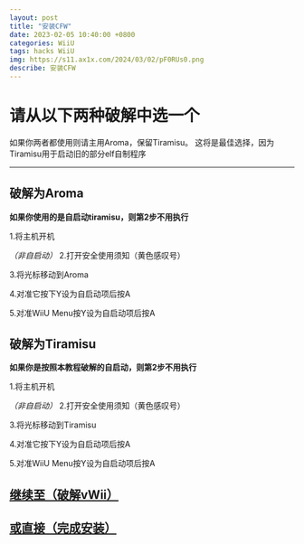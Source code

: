 ```yaml
---
layout: post
title: "安装CFW"
date: 2023-02-05 10:40:00 +0800
categories: WiiU
tags: hacks WiiU
img: https://s11.ax1x.com/2024/03/02/pF0RUs0.png
describe: 安装CFW
---
```


# 请从以下两种破解中选一个

如果你两者都使用则请主用Aroma，保留Tiramisu。
这将是最佳选择，因为Tiramisu用于启动旧的部分elf自制程序

<hr />

## 破解为Aroma

**如果你使用的是自启动tiramisu，则第2步不用执行**

1.将主机开机

*（非自启动）* 2.打开安全使用须知（黄色感叹号）

3.将光标移动到Aroma

4.对准它按下Y设为自启动项后按A

5.对准WiiU Menu按Y设为自启动项后按A

## 破解为Tiramisu

**如果你是按照本教程破解的自启动，则第2步不用执行**

1.将主机开机

*（非自启动）* 2.打开安全使用须知（黄色感叹号）

3.将光标移动到Tiramisu

4.对准它按下Y设为自启动项后按A

5.对准WiiU Menu按Y设为自启动项后按A

## [继续至（破解vWii）](https://wiiu.1919810.com/wiiu/2023/02/04/hackvwii.html)

## [或直接（完成安装）](https://wiiu.1919810.com/wiiu/2023/02/05/finish-install.html)